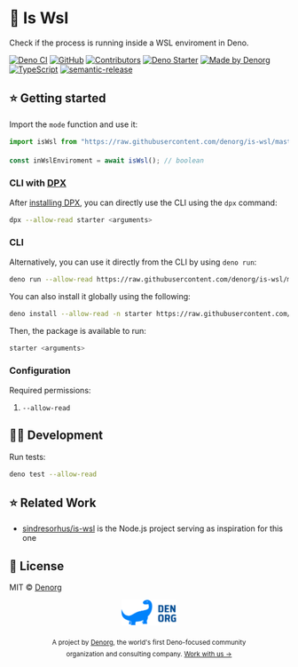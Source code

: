 # 🏁 Is Wsl

Check if the process is running inside a WSL enviroment in Deno.

[![Deno CI](https://github.com/denorg/is-wsl/workflows/Deno%20CI/badge.svg)](https://github.com/denorg/is-wsl/actions)
[![GitHub](https://img.shields.io/github/license/denorg/is-wsl)](https://github.com/denorg/is-wsl/blob/master/LICENSE)
[![Contributors](https://img.shields.io/github/contributors/denorg/is-wsl)](https://github.com/denorg/is-wsl/graphs/contributors)
[![Deno Starter](https://img.shields.io/badge/deno-starter-brightgreen)](https://denorg.github.io/starter/)
[![Made by Denorg](https://img.shields.io/badge/made%20by-denorg-0082fb)](https://github.com/denorg)
[![TypeScript](https://img.shields.io/badge/types-TypeScript-blue)](https://github.com/denorg/is-wsl)
[![semantic-release](https://img.shields.io/badge/%20%20%F0%9F%93%A6%F0%9F%9A%80-semantic--release-e10079.svg)](https://github.com/semantic-release/semantic-release)

## ⭐ Getting started

Import the `mode` function and use it:

```ts
import isWsl from "https://raw.githubusercontent.com/denorg/is-wsl/master/mod.ts";

const inWslEnviroment = await isWsl(); // boolean
```

### CLI with [DPX](https://github.com/denorg/dpx)

After [installing DPX](https://github.com/denorg/dpx), you can directly use the CLI using the `dpx` command:

```bash
dpx --allow-read starter <arguments>
```

### CLI

Alternatively, you can use it directly from the CLI by using `deno run`:

```bash
deno run --allow-read https://raw.githubusercontent.com/denorg/is-wsl/master/cli.ts <arguments>
```

You can also install it globally using the following:

```bash
deno install --allow-read -n starter https://raw.githubusercontent.com/denorg/is-wsl/master/cli.ts
```

Then, the package is available to run:

```bash
starter <arguments>
```

### Configuration

Required permissions:

1. `--allow-read`

## 👩‍💻 Development

Run tests:

```bash
deno test --allow-read
```

## ⭐ Related Work

- [sindresorhus/is-wsl](https://github.com/sindresorhus/is-wsl) is the Node.js project serving as inspiration for this one

## 📄 License

MIT © [Denorg](https://den.org.in)

<p align="center">
  <a href="https://den.org.in">
    <img width="100" alt="" src="https://raw.githubusercontent.com/denorg/denorg/master/logo.svg">
  </a>
</p>
<p align="center">
  <sub>A project by <a href="https://den.org.in">Denorg</a>, the world's first Deno-focused community<br>organization and consulting company. <a href="https://den.org.in">Work with us →</a></sub>
</p>
